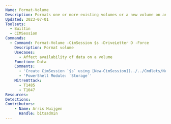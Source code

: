 ```yaml
---
Name: Format-Volume
Description: Formats one or more existing volumes or a new volume on an existing partition
Updated: 2023-07-01
Toolsets:
  - Builtin
  - CIMSession
Commands:
  - Command: Format-Volume -CimSession $s -DriveLetter D -Force
    Description: Format volume
    Usecases:
      - Affect availability of data on a volume
    Function: Data
    Comments:
      - 'Create CimSession `$s` using [New-CimSession](../../Cmdlets/New-CimSession/)'
      - 'PowerShell Module: `Storage`'
    MitreAttack:
      - T1485
      - T1047
Resources:
Detections:
Contributors:
    - Name: Arris Huijgen
      Handle: bitsadmin
---
```

